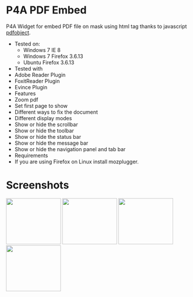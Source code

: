 P4A PDF Embed
===========
P4A Widget for embed PDF file on mask using html tag <object> thanks to javascript <a href="https://github.com/pipwerks/PDFObject">pdfobject</a>.

- Tested on:
  - Windows 7 IE 8
  - Windows 7 Firefox 3.6.13
  - Ubuntu Firefox 3.6.13
- Tested with
 - Adobe Reader Plugin
 - FoxitReader Plugin
 - Evince Plugin
- Features
 - Zoom pdf
 - Set first page to show
 - Different ways to fix the document
 - Different display modes
 - Show or hide the scrollbar
 - Show or hide the toolbar
 - Show or hide the status bar
 - Show or hide the message bar
 - Show or hide the navigation panel and tab bar
- Requirements
 - If you are using Firefox on Linux install mozplugger.

Screenshots
===========

<img height="126" width="150" src="http://daniel.carrero.cl/images/pdfembed/1.png" />

<img height="126" width="150" src="http://daniel.carrero.cl/images/pdfembed/2.png" />

<img height="126" width="150" src="http://daniel.carrero.cl/images/pdfembed/3.png" />

<img height="126" width="150" src="http://daniel.carrero.cl/images/pdfembed/4.png" />
